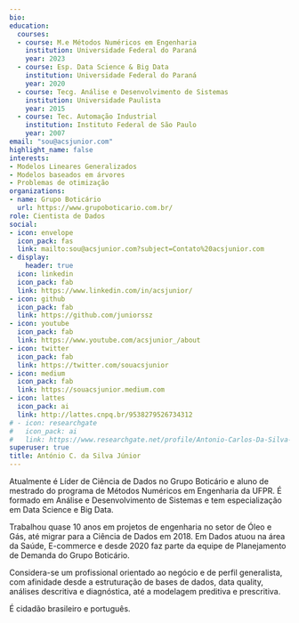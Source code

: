 ```yaml
---
bio:
education:
  courses:
  - course: M.e Métodos Numéricos em Engenharia
    institution: Universidade Federal do Paraná
    year: 2023
  - course: Esp. Data Science & Big Data
    institution: Universidade Federal do Paraná
    year: 2020
  - course: Tecg. Análise e Desenvolvimento de Sistemas
    institution: Universidade Paulista
    year: 2015
  - course: Tec. Automação Industrial
    institution: Instituto Federal de São Paulo
    year: 2007
email: "sou@acsjunior.com"
highlight_name: false
interests:
- Modelos Lineares Generalizados
- Modelos baseados em árvores
- Problemas de otimização
organizations:
- name: Grupo Boticário
  url: https://www.grupoboticario.com.br/
role: Cientista de Dados
social:
- icon: envelope
  icon_pack: fas
  link: mailto:sou@acsjunior.com?subject=Contato%20acsjunior.com
- display:
    header: true
  icon: linkedin
  icon_pack: fab
  link: https://www.linkedin.com/in/acsjunior/
- icon: github
  icon_pack: fab
  link: https://github.com/juniorssz
- icon: youtube
  icon_pack: fab
  link: https://www.youtube.com/acsjunior_/about
- icon: twitter
  icon_pack: fab
  link: https://twitter.com/souacsjunior
- icon: medium
  icon_pack: fab
  link: https://souacsjunior.medium.com
- icon: lattes
  icon_pack: ai
  link: http://lattes.cnpq.br/9538279526734312
# - icon: researchgate
#   icon_pack: ai
#   link: https://www.researchgate.net/profile/Antonio-Carlos-Da-Silva-Junior
superuser: true
title: António C. da Silva Júnior
---
```


Atualmente é Líder de Ciência de Dados no Grupo Boticário e aluno de mestrado do programa de Métodos Numéricos em Engenharia da UFPR. É formado em Análise e Desenvolvimento de Sistemas e tem especialização em Data Science e Big Data. 

Trabalhou quase 10 anos em projetos de engenharia no setor de Óleo e Gás, até migrar para a Ciência de Dados em 2018. Em Dados atuou na área da Saúde, E-commerce e desde 2020 faz parte da equipe de Planejamento de Demanda do Grupo Boticário.

Considera-se um profissional orientado ao negócio e de perfil generalista, com afinidade desde a estruturação de bases de dados, data quality, análises descritiva e diagnóstica, até a modelagem preditiva e prescritiva.

É cidadão brasileiro e português.

<!--
{{< icon name="download" pack="fas" >}} Download my {{< staticref "media/demo_resume.pdf" "newtab" >}}resumé{{< /staticref >}}.
-->
